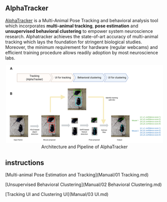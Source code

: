 ## AlphaTracker
[AlphaTracker](https://github.com/ZexinChen/algorithm) is a Multi-Animal Pose Tracking and behavioral analysis tool which incorporates **multi-animal tracking**, **pose estimation** and **unsupervised behavioral clustering** to empower system neuroscience research. Alphatracker achieves the state-of-art accuracy of multi-animal tracking which lays the foundation for stringent biological studies. Moreover, the minimum requirement for hardware (regular webcams) and efficient training procedure allows readily adoption by most neuroscience labs.

<div align="center">
    <img src="Manual/pipeline.png", width="500" alt><br>
    Architecture and Pipeline of AlphaTracker
</div>

## instructions

[Multi-animal Pose Estimation and Tracking](Manual/01 Tracking.md)

[Unsupervised Behavioral Clustering](Manual/02 Behavioral Clustering.md)

[Tracking UI and Clustering UI](Manual/03 UI.md)
